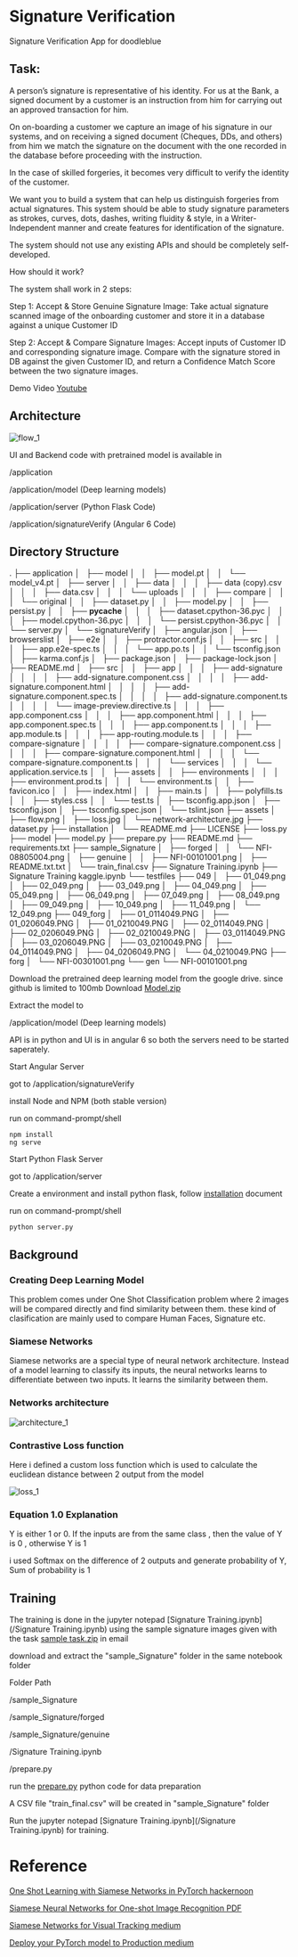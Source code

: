 # Signature Verification
Signature Verification App for doodleblue

## Task:

A person’s signature is representative of his identity. For us at the Bank, a signed document by a customer is an instruction from him for carrying out an approved transaction for him.

On on-boarding a customer we capture an image of his signature in our systems, and on receiving a signed document (Cheques, DDs, and others) from him we match the signature on the document with the one recorded in the database before proceeding with the instruction.

In the case of skilled forgeries, it becomes very difficult to verify the identity of the customer.

We want you to build a system that can help us distinguish forgeries from actual signatures. This system should be able to study signature parameters as strokes, curves, dots, dashes, writing fluidity & style, in a Writer-Independent manner and create features for identification of the signature.

The system should not use any existing APIs and should be completely self-developed.

How should it work?

The system shall work in 2 steps:

Step 1: Accept & Store Genuine Signature Image: Take actual signature scanned image of the onboarding customer and store it in a database against a unique Customer ID

Step 2: Accept & Compare Signature Images: Accept inputs of Customer ID and corresponding signature image. Compare with the signature stored in DB against the given Customer ID, and return a Confidence Match Score between the two signature images.

Demo Video [Youtube](https://www.youtube.com/watch?v=LbRdAB0GGMo&list=PL3g74LgzV32_PxmUmbLwtkRzPEmQ_vPS-)

## Architecture

![flow_1](assets/flow.png?raw=true "flow_1")

UI and Backend code with pretrained model is available in

<root>/application

<root>/application/model (Deep learning models)

<root>/application/server (Python Flask Code)

<root>/application/signatureVerify (Angular 6 Code)


## Directory Structure
.
├── application
│   ├── model
│   │   ├── model.pt
│   │   └── model_v4.pt
│   ├── server
│   │   ├── data
│   │   │   ├── data (copy).csv
│   │   │   ├── data.csv
│   │   │   └── uploads
│   │   │       ├── compare
│   │   │       └── original
│   │   ├── dataset.py
│   │   ├── model.py
│   │   ├── persist.py
│   │   ├── __pycache__
│   │   │   ├── dataset.cpython-36.pyc
│   │   │   ├── model.cpython-36.pyc
│   │   │   └── persist.cpython-36.pyc
│   │   └── server.py
│   └── signatureVerify
│       ├── angular.json
│       ├── browserslist
│       ├── e2e
│       │   ├── protractor.conf.js
│       │   ├── src
│       │   │   ├── app.e2e-spec.ts
│       │   │   └── app.po.ts
│       │   └── tsconfig.json
│       ├── karma.conf.js
│       ├── package.json
│       ├── package-lock.json
│       ├── README.md
│       ├── src
│       │   ├── app
│       │   │   ├── add-signature
│       │   │   │   ├── add-signature.component.css
│       │   │   │   ├── add-signature.component.html
│       │   │   │   ├── add-signature.component.spec.ts
│       │   │   │   ├── add-signature.component.ts
│       │   │   │   └── image-preview.directive.ts
│       │   │   ├── app.component.css
│       │   │   ├── app.component.html
│       │   │   ├── app.component.spec.ts
│       │   │   ├── app.component.ts
│       │   │   ├── app.module.ts
│       │   │   ├── app-routing.module.ts
│       │   │   ├── compare-signature
│       │   │   │   ├── compare-signature.component.css
│       │   │   │   ├── compare-signature.component.html
│       │   │   │   └── compare-signature.component.ts
│       │   │   └── services
│       │   │       └── application.service.ts
│       │   ├── assets
│       │   ├── environments
│       │   │   ├── environment.prod.ts
│       │   │   └── environment.ts
│       │   ├── favicon.ico
│       │   ├── index.html
│       │   ├── main.ts
│       │   ├── polyfills.ts
│       │   ├── styles.css
│       │   └── test.ts
│       ├── tsconfig.app.json
│       ├── tsconfig.json
│       ├── tsconfig.spec.json
│       └── tslint.json
├── assets
│   ├── flow.png
│   ├── loss.jpg
│   └── network-architecture.jpg
├── dataset.py
├── installation
│   └── README.md
├── LICENSE
├── loss.py
├── model
├── model.py
├── prepare.py
├── README.md
├── requirements.txt
├── sample_Signature
│   ├── forged
│   │   └── NFI-08805004.png
│   ├── genuine
│   │   ├── NFI-00101001.png
│   ├── README.txt.txt
│   └── train_final.csv
├── Signature Training.ipynb
├── Signature Training kaggle.ipynb
└── testfiles
    ├── 049
    │   ├── 01_049.png
    │   ├── 02_049.png
    │   ├── 03_049.png
    │   ├── 04_049.png
    │   ├── 05_049.png
    │   ├── 06_049.png
    │   ├── 07_049.png
    │   ├── 08_049.png
    │   ├── 09_049.png
    │   ├── 10_049.png
    │   ├── 11_049.png
    │   └── 12_049.png
    ├── 049_forg
    │   ├── 01_0114049.PNG
    │   ├── 01_0206049.PNG
    │   ├── 01_0210049.PNG
    │   ├── 02_0114049.PNG
    │   ├── 02_0206049.PNG
    │   ├── 02_0210049.PNG
    │   ├── 03_0114049.PNG
    │   ├── 03_0206049.PNG
    │   ├── 03_0210049.PNG
    │   ├── 04_0114049.PNG
    │   ├── 04_0206049.PNG
    │   └── 04_0210049.PNG
    ├── forg
    │   └── NFI-00301001.png
    └── gen
        └── NFI-00101001.png

Download the pretrained deep learning model from the google drive. since github is limited to 100mb
Download [Model.zip](https://drive.google.com/drive/folders/1lnBTFY5MdfzPlvL3qcg4d7APILLvuOB3?usp=sharing)

Extract the model to 

<root>/application/model (Deep learning models)

API is in python and UI is in angular 6 so both the servers need to be started saperately.

Start Angular Server

got to <root>/application/signatureVerify

install Node and NPM (both stable version)

run on command-prompt/shell
```
npm install
ng serve
```

Start Python Flask Server

got to <root>/application/server

Create a environment and install python flask, follow [installation](/installation) document


run on command-prompt/shell
```
python server.py
```

## Background

### Creating Deep Learning Model

This problem comes under One Shot Classification problem where 2 images will be compared directly and find similarity between them. these kind of clasification are mainly used to compare Human Faces, Signature etc.

### Siamese Networks

Siamese networks are a special type of neural network architecture. Instead of a model learning to classify its inputs, the neural networks learns to differentiate between two inputs. It learns the similarity between them.

### Networks architecture

![architecture_1](assets/network-architecture.jpg?raw=true "architecture_1")

### Contrastive Loss function

Here i defined a custom loss function which is used to calculate the euclidean distance between 2 output from the model

![loss_1](assets/loss.jpg?raw=true "loss_1")

### Equation 1.0 Explanation

Y is either 1 or 0. If the inputs are from the same class , then the value of Y is 0 , otherwise Y is 1

i used Softmax on the difference of 2 outputs and generate probability of Y, Sum of probability is 1

## Training

The training is done in the jupyter notepad [Signature Training.ipynb](/Signature Training.ipynb) using the sample signature images given with the task [sample task.zip](https://drive.google.com/file/d/1cfYpsc16CSqM1qGrMe4Ujx0MIyQc5AAb/view) in email

download and extract the "sample_Signature" folder in the same notebook folder

Folder Path

<Root>/sample_Signature

<Root>/sample_Signature/forged

<Root>/sample_Signature/genuine

<Root>/Signature Training.ipynb

<Root>/prepare.py

run the [prepare.py](/prepare.py) python code for data preparation

A CSV file "train_final.csv" will be created in "sample_Signature" folder 

Run the jupyter notepad [Signature Training.ipynb](/Signature Training.ipynb) for training.

# Reference

[One Shot Learning with Siamese Networks in PyTorch hackernoon](https://hackernoon.com/one-shot-learning-with-siamese-networks-in-pytorch-8ddaab10340e)

[Siamese Neural Networks for One-shot Image Recognition PDF](https://www.cs.cmu.edu/~rsalakhu/papers/oneshot1.pdf)

[Siamese Networks for Visual Tracking medium](https://medium.com/intel-student-ambassadors/siamese-networks-for-visual-tracking-96262eaaba77)

[Deploy your PyTorch model to Production medium](https://medium.com/datadriveninvestor/deploy-your-pytorch-model-to-production-f69460192217)





